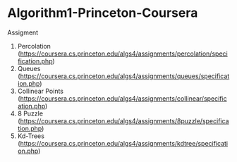 # Algorithm1-Princeton-Coursera
Assigment
1. Percolation (https://coursera.cs.princeton.edu/algs4/assignments/percolation/specification.php)
2. Queues (https://coursera.cs.princeton.edu/algs4/assignments/queues/specification.php)
3. Collinear Points (https://coursera.cs.princeton.edu/algs4/assignments/collinear/specification.php)
4. 8 Puzzle (https://coursera.cs.princeton.edu/algs4/assignments/8puzzle/specification.php)
5. Kd-Trees (https://coursera.cs.princeton.edu/algs4/assignments/kdtree/specification.php)
